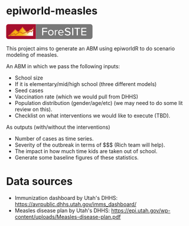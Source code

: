 # epiworld-measles
[![ForeSITE Group](https://github.com/EpiForeSITE/software/blob/e82ed88f75e0fe5c0a1a3b38c2b94509f122019c/docs/assets/foresite-software-badge.svg)](https://github.com/EpiForeSITE)

This project aims to generate an ABM using epiworldR to do scenario modeling of measles.

An ABM in which we pass the following inputs: 
- School size 
- If it is elementary/mid/high school (three different models) 
- Seed cases 
- Vaccination rate (which we would pull from DHHS) 
- Population distribution (gender/age/etc) (we may need to do some lit review on this). 
- Checklist on what interventions we would like to execute (TBD). 

As outputs (with/without the interventions) 
- Number of cases as time series. 
- Severity of the outbreak in terms of $$$ (Rich team will help). 
- The impact in how much time kids are taken out of school. 
- Generate some baseline figures of these statistics. 

# Data sources

- Immunization dashboard by Utah's DHHS: https://avrpublic.dhhs.utah.gov/imms_dashboard/
- Measles disease plan by Utah's DHHS: https://epi.utah.gov/wp-content/uploads/Measles-disease-plan.pdf
